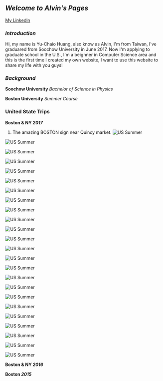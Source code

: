 ## _**Welcome to Alvin's Pages**_
[My Linkedin](https://www.linkedin.com/in/y-c-huang1995)

### _Introduction_
Hi, my name is Yu-Chaio Huang, also know as Alvin, I'm from Taiwan, I've graduared from Soochow University in June 2017. Now I'm applying to graduate school in the U.S., I'm a beignner in Computer Science area and this is the first time I created my own website, I want to use this website to share my life with you guys!

### _Background_
**Soochow University** _Bachelor of Science in Physics_

**Boston University** _Summer Course_



### United State Trips
**Boston & NY _2017_**
1. The amazing BOSTON sign near Quincy market.
![US Summer](/images/IMG_7210.JPG)

![US Summer](/images/IMG_5729.JPG)

![US Summer](/images/IMG_5955.JPG)

![US Summer](/images/IMG_5973.JPG)

![US Summer](/images/IMG_6031.JPG)

![US Summer](/images/IMG_6079.JPG)

![US Summer](/images/IMG_6131.JPG)

![US Summer](/images/IMG_6141.JPG)

![US Summer](/images/IMG_6191.JPG)

![US Summer](/images/IMG_6202.JPG)

![US Summer](/images/IMG_6247.JPG)

![US Summer](/images/IMG_6607.JPG)

![US Summer](/images/)

![US Summer](/images/IMG_6672.JPG)

![US Summer](/images/IMG_6687.JPG)

![US Summer](/images/IMG_6740.JPG)

![US Summer](/images/IMG_6862.JPG)

![US Summer](/images/IMG_6904.JPG)

![US Summer](/images/IMG_6971.JPG)

![US Summer](/images/IMG_7069.JPG)

![US Summer](/images/IMG_7125.JPG)

![US Summer](/images/IMG_7148.JPG)

![US Summer](/images/IMG_7178.JPG)

![US Summer](/images/IMG_7210.JPG)

**Boston & NY _2016_**

**Boston _2015_**